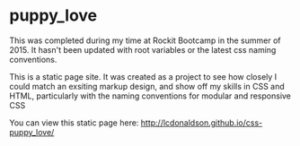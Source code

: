 # puppy_love

This was completed during my time at Rockit Bootcamp in the summer of 2015. It hasn't been updated with root variables or the latest css naming conventions.

This is a static page site. It was created as a project to see how closely I could match an exsiting markup design, and show off my skills in CSS and HTML, particularly with the naming conventions for modular and responsive CSS

You can view this static page here: http://lcdonaldson.github.io/css-puppy_love/
